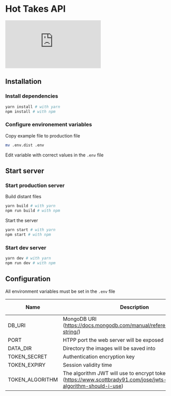 # Hot Takes API

[![type-coverage](https://img.shields.io/badge/dynamic/json.svg?label=type-coverage&prefix=%E2%89%A5&suffix=%&query=$.typeCoverage.atLeast&uri=https%3A%2F%2Fraw.githubusercontent.com%2F0ctanium%2FP6-Dev-Hot-Takes%2Fmain%2Fpackage.json)](https://github.com/0ctanium/P6-Dev-Hot-Takes)

## Installation

### Install dependencies
```bash
yarn install # with yarn
npm install # with npm
```

### Configure environement variables

Copy example file to production file
```bash
mv .env.dist .env
```

Edit variable with correct values in the `.env` file


## Start server
### Start production server

Build distant files
```bash
yarn build # with yarn
npm run build # with npm
```

Start the server
```bash
yarn start # with yarn
npm start # with npm
```
### Start dev server
```bash
yarn dev # with yarn
npm run dev # with npm
```


## Configuration

All environment variables must be set in the `.env` file

| Name            | Description                                                                                                                | Type                            | Required | Default Value |
|-----------------|----------------------------------------------------------------------------------------------------------------------------|---------------------------------|----------|---------------|
| DB_URI          | MongoDB URI (https://docs.mongodb.com/manual/reference/connection-string/)                                                 | string                          | **YES**  |               |
| PORT            | HTPP port the web server will be exposed                                                                                   | number                          | NO       | 3000          |
| DATA_DIR        | Directory the images will be saved into                                                                                    | string                          | NO       | data/images/  |
| TOKEN_SECRET    | Authentication encryption key                                                                                              | string                          | **YES**  |               |
| TOKEN_EXPIRY    | Session validity time                                                                                                      | number                          | NO       | 86400 (24h)   |
| TOKEN_ALGORITHM | The algorithm JWT will use to encrypt tokens (https://www.scottbrady91.com/jose/jwts-which-signing-algorithm-should-i-use) | jsonwebtoken.Algorithm (string) | NO       | HS256         |
